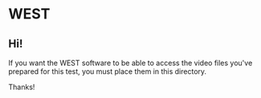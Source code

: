 # WEST

## Hi!

If you want the WEST software to be able to access the video 
files you've prepared for this test, you must place them in
this directory.

Thanks!